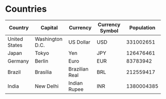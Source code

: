 # Countries

| Country       | Capital         | Currency       | Currency Symbol | Population |
| ------------- | --------------- | -------------- | --------------- | ---------- |
| United States | Washington D.C. | US Dollar      | USD             | 331002651  |
| Japan         | Tokyo           | Yen            | JPY             | 126476461  |
| Germany       | Berlin          | Euro           | EUR             | 83783942   |
| Brazil        | Brasília        | Brazilian Real | BRL             | 212559417  |
| India         | New Delhi       | Indian Rupee   | INR             | 1380004385 |
